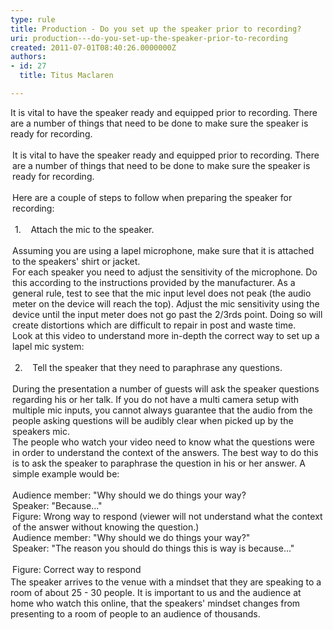 ```yaml
---
type: rule
title: Production - Do you set up the speaker prior to recording?
uri: production---do-you-set-up-the-speaker-prior-to-recording
created: 2011-07-01T08:40:26.0000000Z
authors:
- id: 27
  title: Titus Maclaren

---
```




<span class='intro'> <p class="MsoNormal">It is vital to have the speaker ready and equipped prior to recording. There are a number of things that need to be done to make sure the speaker is ready for recording.</p> </span>

<div style="background-image&#58;none;text-align&#58;left;padding-bottom&#58;3px;margin&#58;0px;padding-left&#58;3px;padding-right&#58;3px;word-wrap&#58;break-word;padding-top&#58;3px;"><div>It is vital to have the speaker ready and equipped prior to recording. There are a number of things that need to be done to make sure the speaker is ready for recording.</div>
<div>&#160;</div>
<div>Here are a couple of steps to follow when preparing the speaker for recording&#58;</div>
<div>&#160;</div>
<div>&#160;1.&#160;&#160;&#160; Attach the mic to the speaker.</div>
<div>&#160;</div>
<div>Assuming you are using a lapel microphone, make sure that it is attached to the speakers' shirt or jacket.</div>
<div>For each speaker you need to adjust the sensitivity of the microphone. Do this according to the instructions provided by the manufacturer. As a general rule, test to see that the mic input level does not peak (the audio meter on the device will reach the top). Adjust the mic sensitivity using the device until the input meter does not go past the 2/3rds point. Doing so will create distortions which are difficult to repair in post and waste time.</div>
<div>Look at this video to understand more in-depth the correct way to set up a lapel mic system&#58;<div class="ms-rtestate-read ms-rte-wpbox"><div id="div_69ce32db-1dbd-494b-8236-09b153c027e4" class="ms-rtestate-notify  ms-rtestate-read 69ce32db-1dbd-494b-8236-09b153c027e4"></div><span id="__publishingReusableFragment"></span>
<span id="__publishingReusableFragment"></span><span id="__publishingReusableFragment"></span><span id="__publishingReusableFragment"></span><span id="__publishingReusableFragment"></span><div id="vid_69ce32db-1dbd-494b-8236-09b153c027e4" style="display&#58;none;"></div></div></div>
<div>&#160;</div>
<div>&#160;2.&#160;&#160;&#160; Tell the speaker that they need to paraphrase any questions.</div>
<div>&#160;</div>
<div>During the presentation a number of guests will ask the speaker questions regarding his or her talk. If you do not have a multi camera setup with multiple mic inputs, you cannot always guarantee that the audio from the people asking questions will be audibly clear when picked up by the speakers mic.</div>
<div>The people who watch your video need to know what the questions were in order to understand the context of the answers. The best way to do this is to ask the speaker to paraphrase the question in his or her answer. A simple example would be&#58;</div>
<div>&#160;</div>
<div class="ssw-rteStyle-GreyBox">Audience member&#58; &quot;Why should we do things your way? <br>Speaker&#58; &quot;Because...&quot;</div>
<span class="ssw-rteStyle-FigureBad">Figure&#58;&#160;Wrong way to respond (viewer will not understand what the context of the answer without knowing the question.)</span> <div class="ssw-rteStyle-GreyBox">Audience member&#58; &quot;Why should we do things your way?&quot;<br>Speaker&#58; &quot;The reason you should do things this is way is because...&quot;</div>
<br><span class="ssw-rteStyle-FigureGood">Figure&#58; Correct way to respond</span></div>
<div>The speaker arrives to the venue with a mindset that they are speaking to a room of about 25 - 30 people. It is important to us and the audience at home who watch this online, that the speakers' mindset changes from presenting to a room of people to an audience of thousands.</div>



